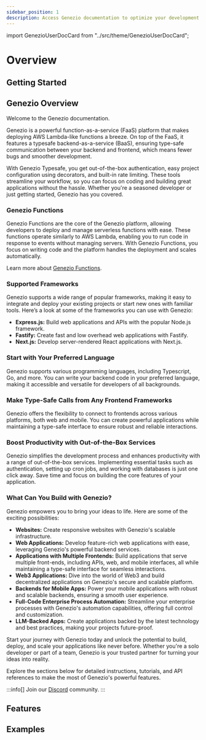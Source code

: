 ```yaml
---
sidebar_position: 1
description: Access Genezio documentation to optimize your development. Find tutorials, guides, and examples to effectively use Genezio’s capabilities
---
```


import GenezioUserDocCard from "../src/theme/GenezioUserDocCard";

# Overview

<head>
  <title>Overview | Genezio Documentation</title>
</head>

## Getting Started

<GenezioUserDocCard type="getting-started"></GenezioUserDocCard>

## Genezio Overview

Welcome to the Genezio documentation.

Genezio is a powerful function-as-a-service (FaaS) platform that makes deploying AWS Lambda-like functions a breeze. On top of the FaaS, it features a typesafe backend-as-a-service (BaaS), ensuring type-safe communication between your backend and frontend, which means fewer bugs and smoother development.

With Genezio Typesafe, you get out-of-the-box authentication, easy project configuration using decorators, and built-in rate limiting. These tools streamline your workflow, so you can focus on coding and building great applications without the hassle. Whether you're a seasoned developer or just getting started, Genezio has you covered.

### Genezio Functions

Genezio Functions are the core of the Genezio platform, allowing developers to deploy and manage serverless functions with ease. These functions operate similarly to AWS Lambda, enabling you to run code in response to events without managing servers. With Genezio Functions, you focus on writing code and the platform handles the deployment and scales automatically.

Learn more about [Genezio Functions](/docs/functions/introduction).

### Supported Frameworks

Genezio supports a wide range of popular frameworks, making it easy to integrate and deploy your existing projects or start new ones with familiar tools. Here’s a look at some of the frameworks you can use with Genezio:

- **Express.js:** Build web applications and APIs with the popular Node.js framework.
- **Fastify:** Create fast and low overhead web applications with Fastify.
- **Next.js:** Develop server-rendered React applications with Next.js.

### Start with Your Preferred Language

Genezio supports various programming languages, including Typescript, Go, and more. You can write your backend code in your preferred language, making it accessible and versatile for developers of all backgrounds.

### Make Type-Safe Calls from Any Frontend Frameworks

Genezio offers the flexibility to connect to frontends across various platforms, both web and mobile. You can create powerful applications while maintaining a type-safe interface to ensure robust and reliable interactions.

### Boost Productivity with Out-of-the-Box Services

Genezio simplifies the development process and enhances productivity with a range of out-of-the-box services. Implementing essential tasks such as authentication, setting up cron jobs, and working with databases is just one click away. Save time and focus on building the core features of your application.

### What Can You Build with Genezio?

Genezio empowers you to bring your ideas to life. Here are some of the exciting possibilities:

- **Websites:** Create responsive websites with Genezio's scalable infrastructure.
- **Web Applications:** Develop feature-rich web applications with ease, leveraging Genezio's powerful backend services.
- **Applications with Multiple Frontends:** Build applications that serve multiple front-ends, including APIs, web, and mobile interfaces, all while maintaining a type-safe interface for seamless interactions.
- **Web3 Applications:** Dive into the world of Web3 and build decentralized applications on Genezio's secure and scalable platform.
- **Backends for Mobile Apps:** Power your mobile applications with robust and scalable backends, ensuring a smooth user experience.
- **Full-Code Enterprise Process Automation:** Streamline your enterprise processes with Genezio's automation capabilities, offering full control and customization.
- **LLM-Backed Apps:** Create applications backed by the latest technology and best practices, making your projects future-proof.

Start your journey with Genezio today and unlock the potential to build, deploy, and scale your applications like never before. Whether you're a solo developer or part of a team, Genezio is your trusted partner for turning your ideas into reality.

Explore the sections below for detailed instructions, tutorials, and API references to make the most of Genezio's powerful features.

:::info[]
Join our [Discord](https://discord.gg/uc9H5YKjXv) community.
:::

## Features

<GenezioUserDocCard type="features"></GenezioUserDocCard>

## Examples

<GenezioUserDocCard type="examples"></GenezioUserDocCard>
